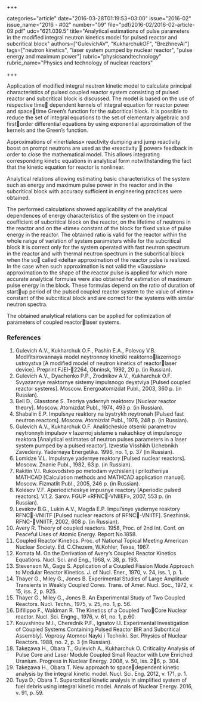 +++

categories="article"
date="2016-03-28T01:19:53+03:00"
issue="2016-02"
issue_name="2016 - #02"
number="09"
file="pdf/2016-02/2016-02-article-09.pdf"
udc="621.039.5"
title="Analytical estimations of pulse parameters in the modified integral neutron kinetics model for pulsed reactor and subcritical block"
authors=["GulevichAV", "KukharchukOF", "BrezhnevAI"]
tags=["neutron kinetics", "laser system pumped by nuclear reactor", "pulse energy and maximum power"]
rubric="physicsandtechnology"
rubric_name="Physics and technology of nuclear reactors"

+++

Application of modified integral neutron kinetic model to calculate principal characteristics of pulsed coupled reactor system consisting of pulsed reactor and subcritical block is discussed. 
The model is based on the use of respective time dependent kernels of integral equation for reactor power and spacetime Green’s function for the subcritical block. 
It is possible to reduce the set of integral equations to the set of elementary algebraic and firstorder differential equations by using exponential approximation of the kernels and the Green’s function.

Approximations of «inertialess» reactivity dumping and jump reactivity boost on prompt neutrons are used as the «reactivity  power» feedback in order to close the mathematical model. 
This allows integrating corresponding kinetic equations in analytical form notwithstanding the fact that the kinetic equation for reactor is nonlinear.

Analytical relations allowing estimating basic characteristics of the system such as energy and maximum pulse power in the reactor and in the subcritical block with accuracy sufficient in engineering practices were obtained.

The performed calculations showed applicability of the analytical dependences of energy characteristics of the system on the impact coefficient of subcritical block on the reactor, on the lifetime of neutrons in the reactor and on the «time» constant of the block for fixed value of pulse energy in the reactor. 
The obtained ratio is valid for the reactor within the whole range of variation of system parameters while for the subcritical block it is correct only for the system operated with fast neutron spectrum in the reactor and with thermal neutron spectrum in the subcritical block when the so called «delta» approximation of the reactor pulse is realized. 
In the case when such approximation is not valid the «Gaussian» approximation to the shape of the reactor pulse is applied for which more accurate analytical formulas were also obtained for estimation of maximum pulse energy in the block. 
These formulas depend on the ratio of duration of startup period of the pulsed coupled reactor system to the value of «time» constant of the subcritical block and are correct for the systems with similar neutron spectra.

The obtained analytical relations can be applied for optimization of parameters of coupled reactorlaser systems.

### References

1. Gulevich A.V., Kukharchuk O.F., Pashin E.A., Polevoy V.B. Modifitsirovannaya model neytronnoy kinetiki reaktornolazernogo ustroystva [A modified model of neutron kinetics of reactorlaser device]. Preprint FJEI-2264, Obninsk, 1992, 20 p. (in Russian).
2. Gulevich A.V., Dyachenko P.P., Zrodnikov A.V., Kukharchuk O.F. Svyazannye reaktornye sistemy impulsnogo deystviya [Pulsed coupled reactor systems]. Moscow. Energoatomizdat Publ., 2003, 360 p. (in Russian).
3. Bell D., Glasstone S. Teoriya yadernyh reaktorov [Nuclear reactor theory]. Moscow. Atomizdat Publ., 1974, 493 p. (in Russian).
4. Shabalin E.P. Impulsnye reaktory na bystrykh neytronah [Pulsed fast neutron reactors]. Moscow. Atomizdat Publ., 1976, 248 p. (in Russian).
5. Gulevich A.V., Kukharchuk O.F. Analiticheskie otsenki parametrov neytronnyh impulsov v lazernoj sisteme s nakachkoy ot impulsnogo reaktora [Analytical estimates of neutron pulses parameters in a laser system pumped by a pulsed reactor]. Izvestia Visshikh Uchebnikh Zavedeniy. Yadernaya Energetika. 1996, no. 1, p. 37 (in Russian).
6. Lomidze V.L. Impulsnye yadernye reaktory [Pulsed nuclear reactors]. Moscow. Znanie Publ., 1982, 63 p. (in Russian).
7. Rakitin V.I. Rukovodstvo po metodam vychislenij i prilozheniya MATHCAD [Calculation methods and MATHCAD application manual]. Moscow. Fizmatlit Publ., 2005, 246 p. (in Russian).
8. Kolesov V.F. Aperiodicheskye impusnye reactory [Aperiodic pulsed reactors]. V.1,2. Sarov. FGUP «RFNC-VNIIEF», 2007, 553 p. (in Russian).
9. Levakov B.G., Lukin A.V., Magda E.P. Impul’snye yadernye reaktory RFNC-VNIITF [Pulsed nuclear reactors of RFNC-VNIITF]. Snezhinsk. RFNC-VNIITF, 2002, 608 p. (in Russian).
10. Avery R. Theory of coupled reactors. 1958, Proc. of 2nd Int. Conf. on Peaceful Uses of Atomic Energy. Report No.1858.
11. Coupled Reactor Kinetics. Proc. of National Topical Meeting American Nuclear Society. Ed. C.Chezem, W.Kohler, Texas, 1967.
12. Komata M. On the Derivation of Avery’s Coupled Reactor Kinetics Equations. Nucl. Sci. and Eng., 1968, v. 38, p. 193.
13. Stevenson M., Gage S. Application of a Coupled Fission Mode Approach to Modular Reactor Kinetics. J. of Nucl. Ener., 1970, v. 24, iss. 1, p. 1.
14. Thayer G., Miley G., Jones B. Experimental Studies of Large Amplitude Transients in Weakly Coupled Cores. Trans. of Amer. Nucl. Soc., 1972, v. 15, iss. 2, p. 925.
15. Thayer G., Miley G., Jones B. An Experimental Study of Two Coupled Reactors. Nucl. Techn., 1975, v. 25, no. 1, р. 56.
16. Difilippo F., Waldman R. The Kinetics of a Coupled TwoCore Nuclear reactor. Nucl. Sci. Engng., 1976, v. 61, no. 1, p.60.
17. Kouvshinov M.I., Cherednik P.F., Ignatov I.I. Experimental Investigation of Coupled Systems Containing Pulsed Reactor BIR and Subcritical Assembly]. Voprosy Atomnoi Nayki i Techniki. Ser. Physics of Nuclear Reactors. 1988, no. 2, p. 3 (in Russian).
18. Takezawa H., Obara T., Gulevich A., Kukharchuk O. Criticality Analysis of Pulse Core and Laser Module Coupled Small Reactor with Low Enriched Uranium. Progress in Nuclear Energy. 2008, v. 50, iss. 26, p. 304.
19. Takezawa H., Obara T. New approach to spacedependent kinetic analysis by the integral kinetic model. Nucl. Sci. Eng. 2012, v. 171, p. 1.
20. Tuya D.; Obara T. Supercritical kinetic analysis in simplified system of fuel debris using integral kinetic model. Annals of Nuclear Energy. 2016, v. 91, p. 59.

